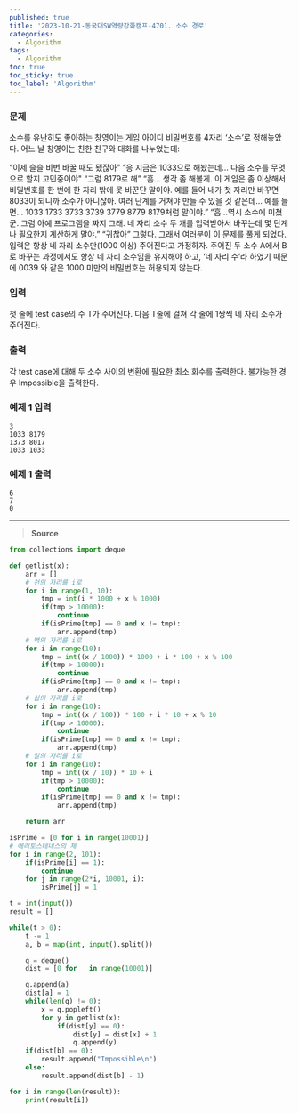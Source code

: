 ```yaml
---
published: true
title: '2023-10-21-동국대SW역량강화캠프-4701. 소수 경로'
categories:
  - Algorithm
tags:
  - Algorithm
toc: true
toc_sticky: true
toc_label: 'Algorithm'
---
```


### **문제**

소수를 유난히도 좋아하는 창영이는 게임 아이디 비밀번호를 4자리 ‘소수’로 정해놓았다. 어느 날 창영이는 친한 친구와 대화를 나누었는데:

“이제 슬슬 비번 바꿀 때도 됐잖아”
“응 지금은 1033으로 해놨는데... 다음 소수를 무엇으로 할지 고민중이야"
“그럼 8179로 해”
“흠... 생각 좀 해볼게. 이 게임은 좀 이상해서 비밀번호를 한 번에 한 자리 밖에 못 바꾼단 말이야. 예를 들어 내가 첫 자리만 바꾸면 8033이 되니까 소수가 아니잖아. 여러 단계를 거쳐야 만들 수 있을 것 같은데... 예를 들면... 1033 1733 3733 3739 3779 8779 8179처럼 말이야.”
“흠...역시 소수에 미쳤군. 그럼 아예 프로그램을 짜지 그래. 네 자리 소수 두 개를 입력받아서 바꾸는데 몇 단계나 필요한지 계산하게 말야.”
“귀찮아”
그렇다. 그래서 여러분이 이 문제를 풀게 되었다. 입력은 항상 네 자리 소수만(1000 이상) 주어진다고 가정하자. 주어진 두 소수 A에서 B로 바꾸는 과정에서도 항상 네 자리 소수임을 유지해야 하고, ‘네 자리 수’라 하였기 때문에 0039 와 같은 1000 미만의 비밀번호는 허용되지 않는다.

### **입력**

첫 줄에 test case의 수 T가 주어진다. 다음 T줄에 걸쳐 각 줄에 1쌍씩 네 자리 소수가 주어진다.

### **출력**

각 test case에 대해 두 소수 사이의 변환에 필요한 최소 회수를 출력한다. 불가능한 경우 Impossible을 출력한다.

### **예제 1 입력**

```
3
1033 8179
1373 8017
1033 1033
```

### **예제 1 출력**

```
6
7
0
```

---

> **Source**

```python
from collections import deque

def getlist(x):
	arr = []
	# 천의 자리를 i로
	for i in range(1, 10):
		tmp = int(i * 1000 + x % 1000)
		if(tmp > 10000):
			continue
		if(isPrime[tmp] == 0 and x != tmp):
			arr.append(tmp)
	# 백의 자리를 i로
	for i in range(10):
		tmp = int((x / 1000)) * 1000 + i * 100 + x % 100
		if(tmp > 10000):
			continue
		if(isPrime[tmp] == 0 and x != tmp):
			arr.append(tmp)
	# 십의 자리를 i로
	for i in range(10):
		tmp = int((x / 100)) * 100 + i * 10 + x % 10
		if(tmp > 10000):
			continue
		if(isPrime[tmp] == 0 and x != tmp):
			arr.append(tmp)
	# 일의 자리를 i로
	for i in range(10):
		tmp = int((x / 10)) * 10 + i
		if(tmp > 10000):
			continue
		if(isPrime[tmp] == 0 and x != tmp):
			arr.append(tmp)

	return arr

isPrime = [0 for i in range(10001)]
# 에리토스테네스의 체
for i in range(2, 101):
	if(isPrime[i] == 1):
		continue
	for j in range(2*i, 10001, i):
		isPrime[j] = 1

t = int(input())
result = []

while(t > 0):
	t -= 1
	a, b = map(int, input().split())

	q = deque()
	dist = [0 for _ in range(10001)]

	q.append(a)
	dist[a] = 1
	while(len(q) != 0):
		x = q.popleft()
		for y in getlist(x):
			if(dist[y] == 0):
				dist[y] = dist[x] + 1
				q.append(y)
	if(dist[b] == 0):
		result.append("Impossible\n")
	else:
		result.append(dist[b] - 1)

for i in range(len(result)):
	print(result[i])
```
